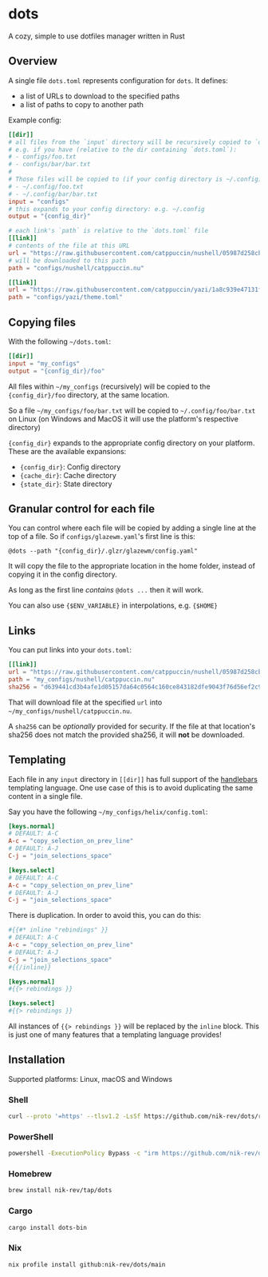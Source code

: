 # dots

A cozy, simple to use  dotfiles manager written in Rust

## Overview

A single file `dots.toml` represents configuration for `dots`. It defines:

- a list of URLs to download to the specified paths
- a list of paths to copy to another path

Example config:

```toml
[[dir]]
# all files from the `input` directory will be recursively copied to `output`
# e.g. if you have (relative to the dir containing `dots.toml`):
# - configs/foo.txt
# - configs/bar/bar.txt
#
# Those files will be copied to (if your config directory is ~/.config):
# - ~/.config/foo.txt
# - ~/.config/bar/bar.txt
input = "configs"
# this expands to your config directory: e.g. ~/.config
output = "{config_dir}"

# each link's `path` is relative to the `dots.toml` file
[[link]]
# contents of the file at this URL
url = "https://raw.githubusercontent.com/catppuccin/nushell/05987d258cb765a881ee1f2f2b65276c8b379658/themes/catppuccin_mocha.nu"
# will be downloaded to this path
path = "configs/nushell/catppuccin.nu"

[[link]]
url = "https://raw.githubusercontent.com/catppuccin/yazi/1a8c939e47131f2c4bd07a2daea7773c29e2a774/themes/mocha/catppuccin-mocha-blue.toml"
path = "configs/yazi/theme.toml"
```

## Copying files

With the following `~/dots.toml`:

```toml
[[dir]]
input = "my_configs"
output = "{config_dir}/foo"
```

All files within `~/my_configs` (recursively) will be copied to the `{config_dir}/foo` directory, at the same location.

So a file `~/my_configs/foo/bar.txt` will be copied to `~/.config/foo/bar.txt` on Linux (on Windows and MacOS it will use the platform's respective directory)

`{config_dir}` expands to the appropriate config directory on your platform. These are the available expansions:

- `{config_dir}`: Config directory
- `{cache_dir}`: Cache directory
- `{state_dir}`: State directory

## Granular control for each file

You can control where each file will be copied by adding a single line at the top of a file. So if `configs/glazewm.yaml`'s first line is this:

```
@dots --path "{config_dir}/.glzr/glazewm/config.yaml"
```

It will copy the file to the appropriate location in the home folder, instead of copying it in the config directory.

As long as the first line *contains* `@dots ...` then it will work.

You can also use `{$ENV_VARIABLE}` in interpolations, e.g. `{$HOME}`

## Links

You can put links into your `dots.toml`:

```toml
[[link]]
url = "https://raw.githubusercontent.com/catppuccin/nushell/05987d258cb765a881ee1f2f2b65276c8b379658/themes/catppuccin_mocha.nu"
path = "my_configs/nushell/catppuccin.nu"
sha256 = "d639441cd3b4afe1d05157da64c0564c160ce843182dfe9043f76d56ef2c9cdf"
```

That will download file at the specified `url` into `~/my_configs/nushell/catppuccin.nu`.

A `sha256` can be *optionally* provided for security. If the file at that location's sha256 does not match the provided sha256, it will **not** be downloaded.

## Templating

Each file in any `input` directory in `[[dir]]` has full support of the [handlebars](https://handlebarsjs.com/) templating language. One use case of this is to avoid duplicating the same content in a single file.

Say you have the following `~/my_configs/helix/config.toml`:

```toml
[keys.normal]
# DEFAULT: A-C
A-c = "copy_selection_on_prev_line"
# DEFAULT: A-J
C-j = "join_selections_space"

[keys.select]
# DEFAULT: A-C
A-c = "copy_selection_on_prev_line"
# DEFAULT: A-J
C-j = "join_selections_space"
```

There is duplication. In order to avoid this, you can do this:

```toml
#{{#* inline "rebindings" }}
# DEFAULT: A-C
A-c = "copy_selection_on_prev_line"
# DEFAULT: A-J
C-j = "join_selections_space"
#{{/inline}}

[keys.normal]
#{{> rebindings }}

[keys.select]
#{{> rebindings }}
```

All instances of `{{> rebindings }}` will be replaced by the `inline` block. This is just one of many features that a templating language provides!

## Installation

Supported platforms: Linux, macOS and Windows

### Shell

```sh
curl --proto '=https' --tlsv1.2 -LsSf https://github.com/nik-rev/dots/releases/latest/download/dots-installer.sh | sh
```

### PowerShell

```sh
powershell -ExecutionPolicy Bypass -c "irm https://github.com/nik-rev/dots/releases/latest/download/dots-installer.ps1 | iex"
```

### Homebrew

```sh
brew install nik-rev/tap/dots
```

### Cargo

```sh
cargo install dots-bin
```

### Nix

```bash
nix profile install github:nik-rev/dots/main
```
